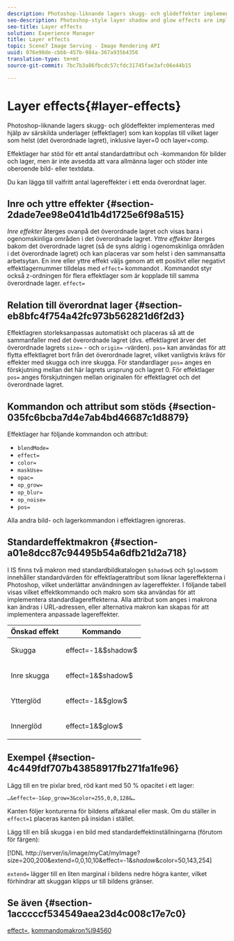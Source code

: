 ```yaml
---
description: Photoshop-liknande lagers skugg- och glödeffekter implementeras med hjälp av särskilda underlager (effektlager) som kan kopplas till vilket lager som helst (det överordnade lagret), inklusive layer=0 och layer=comp.
seo-description: Photoshop-style layer shadow and glow effects are implemented using special sub-layers (effect layers) which can be attached to any layer (the parent layer), including layer=0 and layer=comp.
seo-title: Layer effects
solution: Experience Manager
title: Layer effects
topic: Scene7 Image Serving - Image Rendering API
uuid: 076e98de-cbbb-457b-984a-367a935b4356
translation-type: tm+mt
source-git-commit: 7bc7b3a86fbcdc57cfdc31745fae3afc06e44b15

---
```



# Layer effects{#layer-effects}

Photoshop-liknande lagers skugg- och glödeffekter implementeras med hjälp av särskilda underlager (effektlager) som kan kopplas till vilket lager som helst (det överordnade lagret), inklusive layer=0 och layer=comp.

Effektlager har stöd för ett antal standardattribut och -kommandon för bilder och lager, men är inte avsedda att vara allmänna lager och stöder inte oberoende bild- eller textdata.

Du kan lägga till valfritt antal lagereffekter i ett enda överordnat lager.

## Inre och yttre effekter {#section-2dade7ee98e041d1b4d1725e6f98a515}

*Inre effekter* återges ovanpå det överordnade lagret och visas bara i ogenomskinliga områden i det överordnade lagret. *Yttre effekter* återges bakom det överordnade lagret (så de syns aldrig i ogenomskinliga områden i det överordnade lagret) och kan placeras var som helst i den sammansatta arbetsytan. En inre eller yttre effekt väljs genom att ett positivt eller negativt effektlagernummer tilldelas med `effect=` kommandot . Kommandot styr också z-ordningen för flera effektlager som är kopplade till samma överordnade lager. `effect=`

## Relation till överordnat lager {#section-eb8bfc4f754a42fc973b562821d6f2d3}

Effektlagren storleksanpassas automatiskt och placeras så att de sammanfaller med det överordnade lagret (dvs. effektlagret ärver det överordnade lagrets `size=` - och `origin=` -värden). `pos=` kan användas för att flytta effektlagret bort från det överordnade lagret, vilket vanligtvis krävs för effekter med skugga och inre skugga. För standardlager `pos=` anges en förskjutning mellan det här lagrets ursprung och lagret 0. För effektlager `pos=` anges förskjutningen mellan originalen för effektlagret och det överordnade lagret.

## Kommandon och attribut som stöds {#section-035fc6bcba7d4e7ab4bd46687c1d8879}

Effektlager har följande kommandon och attribut:

* `blendMode=`
* `effect=`
* `color=`
* `maskUse=`
* `opac=`
* `op_grow=`
* `op_blur=`
* `op_noise=`
* `pos=`

Alla andra bild- och lagerkommandon i effektlagren ignoreras.

## Standardeffektmakron {#section-a01e8dcc87c94495b54a6dfb21d2a718}

I IS finns två makron med standardbildkatalogen `$shadow$` och `$glow$`som innehåller standardvärden för effektlagerattribut som liknar lagereffekterna i Photoshop, vilket underlättar användningen av lagereffekter. I följande tabell visas vilket effektkommando och makro som ska användas för att implementera standardlagereffekterna. Alla attribut som anges i makrona kan ändras i URL-adressen, eller alternativa makron kan skapas för att implementera anpassade lagereffekter.

<table id="table_8089C41AD1F24223A58C7DD8F4DDF73C"> 
 <thead> 
  <tr> 
   <th class="entry"> <b> Önskad effekt</b> </th> 
   <th class="entry"> <b> Kommando</b> </th> 
  </tr> 
 </thead>
 <tbody> 
  <tr> 
   <td> <p> Skugga </p> </td> 
   <td> <p> <span class="codeph"> effect=-1&amp;$shadow$</span> </p> </td> 
  </tr> 
  <tr> 
   <td> <p> Inre skugga </p> </td> 
   <td> <p> <span class="codeph"> effect=1&amp;$shadow$</span> </p> </td> 
  </tr> 
  <tr> 
   <td> <p> Ytterglöd </p> </td> 
   <td> <p> <span class="codeph"> effect=-1&amp;$glow$</span> </p> </td> 
  </tr> 
  <tr> 
   <td> <p> Innerglöd </p> </td> 
   <td> <p> <span class="codeph"> effect=1&amp;$glow$</span> </p> </td> 
  </tr> 
 </tbody> 
</table>

## Exempel {#section-4c449fdf707b43858917fb271fa1fe96}

Lägg till en tre pixlar bred, röd kant med 50 % opacitet i ett lager:

`…&effect=-1&op_grow=3&color=255,0,0,128&…`

Kanten följer konturerna för bildens alfakanal eller mask. Om du ställer in `effect=1` placeras kanten på insidan i stället.

Lägg till en blå skugga i en bild med standardeffektinställningarna (förutom för färgen):

[!DNL http://server/is/image/myCat/myImage?size=200,200&extend=0,0,10,10&effect=-1&$shadow$&color=50,143,254]

`extend=` lägger till en liten marginal i bildens nedre högra kanter, vilket förhindrar att skuggan klipps ur till bildens gränser.

## Se även {#section-1acccccf534549aea23d4c008c17e7c0}

[effect=](../../../../../is-api/http-ref/image-serving-api-ref/c-http-protocol-reference/c-command-reference/r-effect.md#reference-b1296c4afed047fb921bbc1e33752135), [kommandomakron%l94560](../../../../../is-api/http-ref/image-serving-api-ref/c-http-protocol-reference/c-syntax-and-features/r-is-http-command-macros.md#reference-ea2a9571c65a46da83eca27d0013cbf9)
